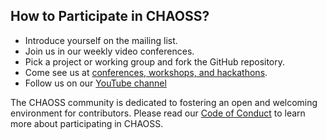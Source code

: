 
## How to Participate in CHAOSS?

- Introduce yourself on the mailing list.
- Join us in our weekly video conferences.
- Pick a project or working group and fork the GitHub repository.
- Come see us at [conferences, workshops, and hackathons](https://chaoss.community/community/#user-content-upcoming-events).
- Follow us on our [YouTube channel](https://www.youtube.com/channel/UCrG-a3hIc_hCEUWloG0gm9A?)

The CHAOSS community is dedicated to fostering an open and welcoming environment for contributors.
Please read our [Code of Conduct](https://chaoss.community/about/code-of-conduct/) to learn more about participating in CHAOSS.
